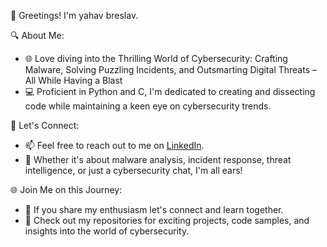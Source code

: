 👋 Greetings! I'm yahav breslav.

🔍 About Me:
- 🌐 Love diving into the Thrilling World of Cybersecurity: Crafting Malware, Solving Puzzling Incidents, and Outsmarting Digital Threats – All While Having a Blast
- 💻 Proficient in Python and C, I'm dedicated to creating and dissecting code while maintaining a keen eye on cybersecurity trends.

🌟 Let's Connect:
- 📫 Feel free to reach out to me on [LinkedIn](https://linkedin.com/in/yahav-breslav-bitton).
- 💬 Whether it's about malware analysis, incident response, threat intelligence, or just a cybersecurity chat, I'm all ears!

🌐 Join Me on this Journey:
- 🌟 If you share my enthusiasm let's connect and learn together.
- 👀 Check out my repositories for exciting projects, code samples, and insights into the world of cybersecurity.
